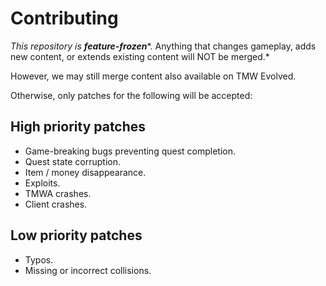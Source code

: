# Contributing
*This repository is* ***feature-frozen****. Anything that changes gameplay,
adds new content, or extends existing content will NOT be merged.*

However, we may still merge content also available on TMW Evolved.


Otherwise, only patches for the following will be accepted:  


## High priority patches
- Game-breaking bugs preventing quest completion.
- Quest state corruption.
- Item / money disappearance.
- Exploits.
- TMWA crashes.
- Client crashes.

## Low priority patches
- Typos.
- Missing or incorrect collisions.
